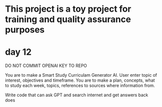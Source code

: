 # This project is a toy project for training and quality assurance purposes

# day 12

DO NOT COMMIT OPENAI KEY TO REPO

You are to make a Smart Study Curriculam Generator AI. User enter topic of interest, objectives and timeframe. You are to make a plan, concepts, what to study each week, topics, references to sources where information from.

Write code that can ask GPT and search internet and get answers back
does
